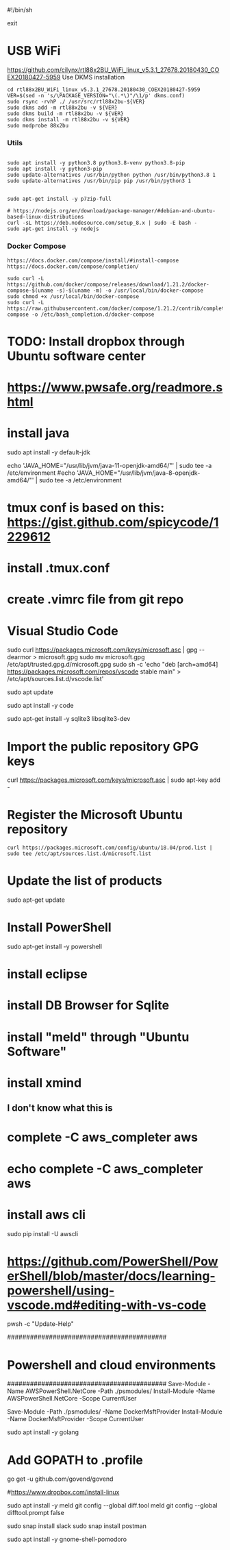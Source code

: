 #!/bin/sh



exit

# USB WiFi
https://github.com/cilynx/rtl88x2BU_WiFi_linux_v5.3.1_27678.20180430_COEX20180427-5959
Use DKMS installation

    cd rtl88x2BU_WiFi_linux_v5.3.1_27678.20180430_COEX20180427-5959
    VER=$(sed -n 's/\PACKAGE_VERSION="\(.*\)"/\1/p' dkms.conf)
    sudo rsync -rvhP ./ /usr/src/rtl88x2bu-${VER}
    sudo dkms add -m rtl88x2bu -v ${VER}
    sudo dkms build -m rtl88x2bu -v ${VER}
    sudo dkms install -m rtl88x2bu -v ${VER}
    sudo modprobe 88x2bu


### Utils
```

sudo apt install -y python3.8 python3.8-venv python3.8-pip
sudo apt install -y python3-pip
sudo update-alternatives /usr/bin/python python /usr/bin/python3.8 1
sudo update-alternatives /usr/bin/pip pip /usr/bin/python3 1


sudo apt-get install -y p7zip-full

# https://nodejs.org/en/download/package-manager/#debian-and-ubuntu-based-linux-distributions
curl -sL https://deb.nodesource.com/setup_8.x | sudo -E bash -
sudo apt-get install -y nodejs

```

### Docker Compose
```
https://docs.docker.com/compose/install/#install-compose
https://docs.docker.com/compose/completion/
 
sudo curl -L https://github.com/docker/compose/releases/download/1.21.2/docker-compose-$(uname -s)-$(uname -m) -o /usr/local/bin/docker-compose
sudo chmod +x /usr/local/bin/docker-compose
sudo curl -L https://raw.githubusercontent.com/docker/compose/1.21.2/contrib/completion/bash/docker-compose -o /etc/bash_completion.d/docker-compose
```

# TODO: Install dropbox through Ubuntu software center
# https://www.pwsafe.org/readmore.shtml

# install java
sudo apt install -y default-jdk

echo 'JAVA_HOME="/usr/lib/jvm/java-11-openjdk-amd64/"' | sudo tee -a /etc/environment
#echo 'JAVA_HOME="/usr/lib/jvm/java-8-openjdk-amd64/"' | sudo tee -a /etc/environment



# tmux conf is based on this: https://gist.github.com/spicycode/1229612
# install .tmux.conf

# create .vimrc file from git repo


# Visual Studio Code

sudo curl https://packages.microsoft.com/keys/microsoft.asc | gpg --dearmor > microsoft.gpg
sudo mv microsoft.gpg /etc/apt/trusted.gpg.d/microsoft.gpg
sudo sh -c 'echo "deb [arch=amd64] https://packages.microsoft.com/repos/vscode stable main" > /etc/apt/sources.list.d/vscode.list'

sudo apt update

sudo apt install -y code



sudo apt-get install -y sqlite3 libsqlite3-dev


# Import the public repository GPG keys
curl https://packages.microsoft.com/keys/microsoft.asc | sudo apt-key add -

# Register the Microsoft Ubuntu repository
    curl https://packages.microsoft.com/config/ubuntu/18.04/prod.list | sudo tee /etc/apt/sources.list.d/microsoft.list

# Update the list of products
sudo apt-get update

# Install PowerShell
sudo apt-get install -y powershell

# install eclipse
# install DB Browser for Sqlite
# install "meld" through "Ubuntu Software" 
# install xmind

## I don't know what this is
# complete -C aws_completer aws
# echo complete -C aws_completer aws



# install aws cli

sudo pip install -U awscli




# https://github.com/PowerShell/PowerShell/blob/master/docs/learning-powershell/using-vscode.md#editing-with-vs-code
pwsh -c "Update-Help"


##########################################
# Powershell and cloud environments
##########################################
Save-Module -Name AWSPowerShell.NetCore -Path ./psmodules/
Install-Module -Name AWSPowerShell.NetCore -Scope CurrentUser

Save-Module -Path ./psmodules/ -Name DockerMsftProvider
Install-Module -Name DockerMsftProvider -Scope CurrentUser


sudo apt install -y golang
# Add GOPATH to .profile

go get -u github.com/govend/govend


#https://www.dropbox.com/install-linux

sudo apt install -y meld
git config --global diff.tool meld
git config --global difftool.prompt false

sudo snap install slack
sudo snap install postman

sudo apt install -y gnome-shell-pomodoro

